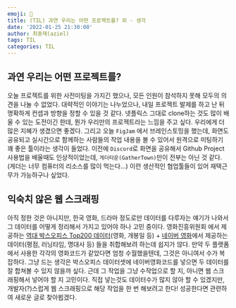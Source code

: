 ```yaml
---
emoji: 👊
title: (TIL) 과연 우리는 어떤 프로젝트를? 외 - 생각
date: '2022-01-25 21:30:00'
author: 최중재(aziel)
tags: TIL
categories: TIL
---
```


## 과연 우리는 어떤 프로젝트를?

오늘 프로젝트를 위한 사전미팅을 가지긴 했으나, 모든 인원이 참석하지 못해 모두의 의견을 나눌 수 없었다. 대략적인 이야기는 나누었으나, 내일 프로젝트 발제를 하고 난 뒤 명확하게 컨셉과 방향을 정할 수 있을 것 같다. 넷플릭스 그대로 clone하는 것도 많이 배울 수 있는 도전이긴 한데, 뭔가 우리만의 프로젝트라는 느낌을 주고 싶다. 우리에게 더 많은 지혜가 생겼으면 좋겠다. 그리고 오늘 `FigJam` 에서 브레인스토밍을 했는데, 화면도 공유되고 실시간으로 함께하는 사람들의 작업 내용을 볼 수 있어서 원격으로 미팅하기 꽤 좋은 툴이라는 생각이 들었다. 이전에 `Discord`로 화면을 공유해서 Github Project 사용법을 배울때도 인상적이었는데, `게더타운(GatherTown)`만이 전부는 아닌 것 같다.(게더는 너무 컴퓨터의 리소스를 많이 먹는다...) 이런 생산적인 협업툴들이 있어 재택근무가 가능하구나 싶었다.

## 익숙치 않은 웹 스크래핑

아직 정한 것은 아니지만, 한국 영화, 드라마 정도로만 데이터를 다루자는 얘기가 나와서 그 데이터를 어떻게 정리해서 가지고 있어야 하나 고민 중이다. 영화진흥위원회 에서 제공하는 [역대 박스오피스 Top200 데이터](https://www.kobis.or.kr/kobis/business/stat/boxs/findFormerBoxOfficeList.do)(영화, 개봉일 등) + [네이버 영화](https://movie.naver.com/)에서 제공하는 데이터(평점, 러닝타임, 명대사 등) 들을 취합해보려 하는데 쉽지가 않다. 만약 두 플랫폼에서 사용한 각각의 영화코드가 같았다면 엄청 수월했을텐데, 그것은 아니여서 수가 복잡하다. 그냥 드는 생각은 박스오피스 데이터셋에 네이버영화코드를 넣으면 두 데이터를 잘 합쳐볼 수 있지 않을까 싶다. 근데 그 작업을 그냥 수작업으로 할 지, 아니면 웹 스크래핑해서 넣어야 할 지 고민이다. 직접 넣는것도 데이터수가 많지 않아 할 수 있겠지만, 개발자(?)스럽게 웹 스크래핑으로 해당 작업을 한 번 해보려고 한다! 성공한다면 관련하여 새로운 글로 찾아뵙겠다.

```toc

```
